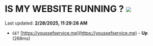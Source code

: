 # IS MY WEBSITE RUNNING ? [![](https://img.shields.io/static/v1?label=Sponsor&message=%E2%9D%A4&logo=GitHub&color=%23fe8e86)](https://github.com/sponsors/Youssef-Lehmam)

Last updated: **2/28/2025, 11:29:28 AM**

- `GET` [https://youssefservice.me](https://youssefservice.me) - **Up** (268ms)

